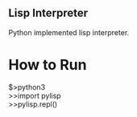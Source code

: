 ## Lisp Interpreter

Python implemented lisp interpreter.

# How to Run
$>python3  
\>\>import pylisp  
\>\>pylisp.repl()  
